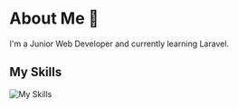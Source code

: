 # About Me 👋
I'm a Junior Web Developer and currently learning Laravel.

## My Skills
![My Skills](https://skillicons.dev/icons?i=html,bootstrap,css,js,php,laravel,wordpress,python&theme=light)

